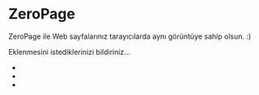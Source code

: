 # ZeroPage

ZeroPage ile Web sayfalarınız tarayıcılarda aynı görüntüye sahip olsun. :)

Eklenmesini istediklerinizi bildiriniz...

+
+
+
